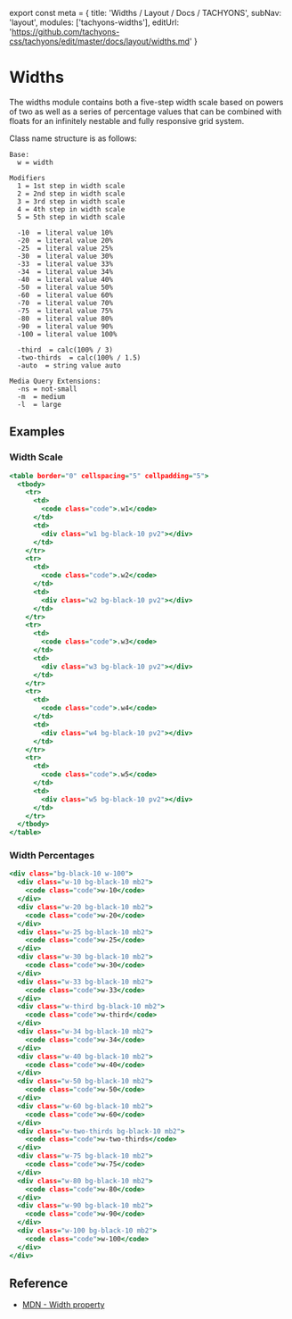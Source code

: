 export const meta = {
  title: 'Widths / Layout / Docs / TACHYONS',
  subNav: 'layout',
  modules: ['tachyons-widths'],
  editUrl: 'https://github.com/tachyons-css/tachyons/edit/master/docs/layout/widths.md'
}

# Widths

The widths module contains both a five-step width scale based on powers of two as well as a series of percentage values that can be combined with floats for an infinitely nestable and fully responsive grid system.

Class name structure is as follows:

```
Base:
  w = width

Modifiers
  1 = 1st step in width scale
  2 = 2nd step in width scale
  3 = 3rd step in width scale
  4 = 4th step in width scale
  5 = 5th step in width scale

  -10  = literal value 10%
  -20  = literal value 20%
  -25  = literal value 25%
  -30  = literal value 30%
  -33  = literal value 33%
  -34  = literal value 34%
  -40  = literal value 40%
  -50  = literal value 50%
  -60  = literal value 60%
  -70  = literal value 70%
  -75  = literal value 75%
  -80  = literal value 80%
  -90  = literal value 90%
  -100 = literal value 100%

  -third  = calc(100% / 3)
  -two-thirds  = calc(100% / 1.5)
  -auto  = string value auto

Media Query Extensions:
  -ns = not-small
  -m  = medium
  -l  = large
```

## Examples

### Width Scale

```.html
<table border="0" cellspacing="5" cellpadding="5">
  <tbody>
    <tr>
      <td>
        <code class="code">.w1</code>
      </td>
      <td>
        <div class="w1 bg-black-10 pv2"></div>
      </td>
    </tr>
    <tr>
      <td>
        <code class="code">.w2</code>
      </td>
      <td>
        <div class="w2 bg-black-10 pv2"></div>
      </td>
    </tr>
    <tr>
      <td>
        <code class="code">.w3</code>
      </td>
      <td>
        <div class="w3 bg-black-10 pv2"></div>
      </td>
    </tr>
    <tr>
      <td>
        <code class="code">.w4</code>
      </td>
      <td>
        <div class="w4 bg-black-10 pv2"></div>
      </td>
    </tr>
    <tr>
      <td>
        <code class="code">.w5</code>
      </td>
      <td>
        <div class="w5 bg-black-10 pv2"></div>
      </td>
    </tr>
  </tbody>
</table>
```

### Width Percentages

```.html
<div class="bg-black-10 w-100">
  <div class="w-10 bg-black-10 mb2">
    <code class="code">w-10</code>
  </div>
  <div class="w-20 bg-black-10 mb2">
    <code class="code">w-20</code>
  </div>
  <div class="w-25 bg-black-10 mb2">
    <code class="code">w-25</code>
  </div>
  <div class="w-30 bg-black-10 mb2">
    <code class="code">w-30</code>
  </div>
  <div class="w-33 bg-black-10 mb2">
    <code class="code">w-33</code>
  </div>
  <div class="w-third bg-black-10 mb2">
    <code class="code">w-third</code>
  </div>
  <div class="w-34 bg-black-10 mb2">
    <code class="code">w-34</code>
  </div>
  <div class="w-40 bg-black-10 mb2">
    <code class="code">w-40</code>
  </div>
  <div class="w-50 bg-black-10 mb2">
    <code class="code">w-50</code>
  </div>
  <div class="w-60 bg-black-10 mb2">
    <code class="code">w-60</code>
  </div>
  <div class="w-two-thirds bg-black-10 mb2">
    <code class="code">w-two-thirds</code>
  </div>
  <div class="w-75 bg-black-10 mb2">
    <code class="code">w-75</code>
  </div>
  <div class="w-80 bg-black-10 mb2">
    <code class="code">w-80</code>
  </div>
  <div class="w-90 bg-black-10 mb2">
    <code class="code">w-90</code>
  </div>
  <div class="w-100 bg-black-10 mb2">
    <code class="code">w-100</code>
  </div>
</div>
```

## Reference

* [MDN - Width property](https://developer.mozilla.org/en/docs/Web/css/width)
